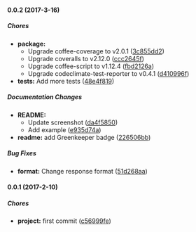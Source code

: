 #### 0.0.2 (2017-3-16)

##### Chores

* **package:**
  * Upgrade coffee-coverage to v2.0.1 ([3c855dd2](https://github.com/lgaticaq/hubot-kitsu/commit/3c855dd21bdcd16375be7a05371f82890e276c4a))
  * Upgrade coveralls to v2.12.0 ([ccc2645f](https://github.com/lgaticaq/hubot-kitsu/commit/ccc2645fbfeb9a54094d0c46b4e7b65cce9c110e))
  * Upgrade coffee-script to v1.12.4 ([fbd2126a](https://github.com/lgaticaq/hubot-kitsu/commit/fbd2126a5e98442df2fc50486f491faa3d3fea72))
  * Upgrade codeclimate-test-reporter to v0.4.1 ([d410996f](https://github.com/lgaticaq/hubot-kitsu/commit/d410996fc3efdfac2e893c251228d72fb14f9b48))
* **tests:** Add more tests ([48e4f819](https://github.com/lgaticaq/hubot-kitsu/commit/48e4f8197d82fc7160bac13035bbd173a9caee58))

##### Documentation Changes

* **README:**
  * Update screenshot ([da4f5850](https://github.com/lgaticaq/hubot-kitsu/commit/da4f585012cb166c7b5d76f864dc3f691177264b))
  * Add example ([e935d74a](https://github.com/lgaticaq/hubot-kitsu/commit/e935d74a30e7494d0845d476133fc79261f8330d))
* **readme:** add Greenkeeper badge ([226506bb](https://github.com/lgaticaq/hubot-kitsu/commit/226506bb1921e2103a9e53090e8ce53a2822c517))

##### Bug Fixes

* **format:** Change response format ([51d268aa](https://github.com/lgaticaq/hubot-kitsu/commit/51d268aa210df69c9ca6ed9a8f14156ac84189b8))

#### 0.0.1 (2017-2-10)

##### Chores

* **project:** first commit ([c56999fe](https://github.com/lgaticaq/hubot-kitsu/commit/c56999fe561b9ab02cbdc32625cfb53adefd2cba))

